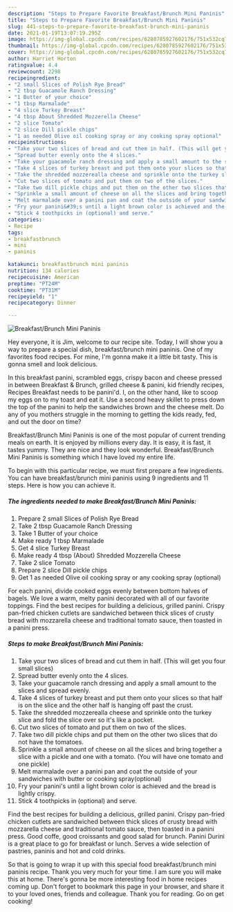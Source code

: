 ```yaml
---
description: "Steps to Prepare Favorite Breakfast/Brunch Mini Paninis"
title: "Steps to Prepare Favorite Breakfast/Brunch Mini Paninis"
slug: 441-steps-to-prepare-favorite-breakfast-brunch-mini-paninis
date: 2021-01-19T13:07:19.295Z
image: https://img-global.cpcdn.com/recipes/6280785927602176/751x532cq70/breakfastbrunch-mini-paninis-recipe-main-photo.jpg
thumbnail: https://img-global.cpcdn.com/recipes/6280785927602176/751x532cq70/breakfastbrunch-mini-paninis-recipe-main-photo.jpg
cover: https://img-global.cpcdn.com/recipes/6280785927602176/751x532cq70/breakfastbrunch-mini-paninis-recipe-main-photo.jpg
author: Harriet Horton
ratingvalue: 4.4
reviewcount: 2298
recipeingredient:
- "2 small Slices of Polish Rye Bread"
- "2 tbsp Guacamole Ranch Dressing"
- "1 Butter of your choice"
- "1 tbsp Marmalade"
- "4 slice Turkey Breast"
- "4 tbsp About Shredded Mozzerella Cheese"
- "2 slice Tomato"
- "2 slice Dill pickle chips"
- "1 as needed Olive oil cooking spray or any cooking spray optional"
recipeinstructions:
- "Take your two slices of bread and cut them in half. (This will get you four small slices)"
- "Spread butter evenly onto the 4 slices."
- "Take your guacamole ranch dressing and apply a small amount to the slices and spread evenly."
- "Take 4 slices of turkey breast and put them onto your slices so that half is on the slice and the other half is hanging off past the crust."
- "Take the shredded mozzerealla cheese and sprinkle onto the turkey slice and fold the slice over so it&#39;s like a pocket."
- "Cut two slices of tomato and put them on two of the slices."
- "Take two dill pickle chips and put them on the other two slices that do not have the tomatoes."
- "Sprinkle a small amount of cheese on all the slices and bring together a slice with a pickle and one with a tomato. (You will have one tomato and one pickle)"
- "Melt marmalade over a panini pan and coat the outside of your sandwiches with butter or cooking spray(optional)"
- "Fry your panini&#39;s until a light brown color is achieved and the bread is lightly crispy."
- "Stick 4 toothpicks in (optional) and serve."
categories:
- Recipe
tags:
- breakfastbrunch
- mini
- paninis

katakunci: breakfastbrunch mini paninis 
nutrition: 134 calories
recipecuisine: American
preptime: "PT24M"
cooktime: "PT31M"
recipeyield: "1"
recipecategory: Dinner

---
```



![Breakfast/Brunch Mini Paninis](https://img-global.cpcdn.com/recipes/6280785927602176/751x532cq70/breakfastbrunch-mini-paninis-recipe-main-photo.jpg)

Hey everyone, it is Jim, welcome to our recipe site. Today, I will show you a way to prepare a special dish, breakfast/brunch mini paninis. One of my favorites food recipes. For mine, I'm gonna make it a little bit tasty. This is gonna smell and look delicious.

In this breakfast panini, scrambled eggs, crispy bacon and cheese pressed in between Breakfast &amp; Brunch, grilled cheese &amp; panini, kid friendly recipes, Recipes Breakfast needs to be panini&#39;d. I, on the other hand, like to scoop my eggs on to my toast and eat it. Use a second heavy skillet to press down the top of the panini to help the sandwiches brown and the cheese melt. Do any of you mothers struggle in the morning to getting the kids ready, fed, and out the door on time?

Breakfast/Brunch Mini Paninis is one of the most popular of current trending meals on earth. It is enjoyed by millions every day. It is easy, it is fast, it tastes yummy. They are nice and they look wonderful. Breakfast/Brunch Mini Paninis is something which I have loved my entire life.


To begin with this particular recipe, we must first prepare a few ingredients. You can have breakfast/brunch mini paninis using 9 ingredients and 11 steps. Here is how you can achieve it.

<!--inarticleads1-->

##### The ingredients needed to make Breakfast/Brunch Mini Paninis:

1. Prepare 2 small Slices of Polish Rye Bread
1. Take 2 tbsp Guacamole Ranch Dressing
1. Take 1 Butter of your choice
1. Make ready 1 tbsp Marmalade
1. Get 4 slice Turkey Breast
1. Make ready 4 tbsp (About) Shredded Mozzerella Cheese
1. Take 2 slice Tomato
1. Prepare 2 slice Dill pickle chips
1. Get 1 as needed Olive oil cooking spray or any cooking spray (optional)


For each panini, divide cooked eggs evenly between bottom halves of bagels. We love a warm, melty panini decorated with all of our favorite toppings. Find the best recipes for building a delicious, grilled panini. Crispy pan-fried chicken cutlets are sandwiched between thick slices of crusty bread with mozzarella cheese and traditional tomato sauce, then toasted in a panini press. 

<!--inarticleads2-->

##### Steps to make Breakfast/Brunch Mini Paninis:

1. Take your two slices of bread and cut them in half. (This will get you four small slices)
1. Spread butter evenly onto the 4 slices.
1. Take your guacamole ranch dressing and apply a small amount to the slices and spread evenly.
1. Take 4 slices of turkey breast and put them onto your slices so that half is on the slice and the other half is hanging off past the crust.
1. Take the shredded mozzerealla cheese and sprinkle onto the turkey slice and fold the slice over so it&#39;s like a pocket.
1. Cut two slices of tomato and put them on two of the slices.
1. Take two dill pickle chips and put them on the other two slices that do not have the tomatoes.
1. Sprinkle a small amount of cheese on all the slices and bring together a slice with a pickle and one with a tomato. (You will have one tomato and one pickle)
1. Melt marmalade over a panini pan and coat the outside of your sandwiches with butter or cooking spray(optional)
1. Fry your panini&#39;s until a light brown color is achieved and the bread is lightly crispy.
1. Stick 4 toothpicks in (optional) and serve.


Find the best recipes for building a delicious, grilled panini. Crispy pan-fried chicken cutlets are sandwiched between thick slices of crusty bread with mozzarella cheese and traditional tomato sauce, then toasted in a panini press. Good coffe, good croissants and good salad for brunch. Panini Durini is a great place to go for breakfast or lunch. Serves a wide selection of pastries, paninis and hot and cold drinks. 

So that is going to wrap it up with this special food breakfast/brunch mini paninis recipe. Thank you very much for your time. I am sure you will make this at home. There's gonna be more interesting food in home recipes coming up. Don't forget to bookmark this page in your browser, and share it to your loved ones, friends and colleague. Thank you for reading. Go on get cooking!
